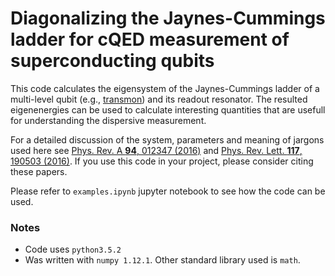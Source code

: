 # Diagonalizing the Jaynes-Cummings ladder for cQED measurement of superconducting qubits

This code calculates the eigensystem of the Jaynes-Cummings ladder of a multi-level qubit (e.g., [transmon](https://arxiv.org/abs/cond-mat/0703002)) and its readout resonator. The resulted eigenenergies can be used to calculate interesting quantities that are usefull for understanding the dispersive measurement.

For a detailed discussion of the system, parameters and meaning of jargons used here see [Phys. Rev. A **94**, 012347 (2016)](https://journals.aps.org/pra/abstract/10.1103/PhysRevA.94.012347) and [Phys. Rev. Lett. **117**, 190503 (2016)](https://journals.aps.org/prl/abstract/10.1103/PhysRevLett.117.190503). If you use this code in your project, please consider citing these papers.

Please refer to `examples.ipynb` jupyter notebook to see how the code can be used.

### Notes

* Code uses `python3.5.2`
* Was written with `numpy 1.12.1`. Other standard library used is `math`.
